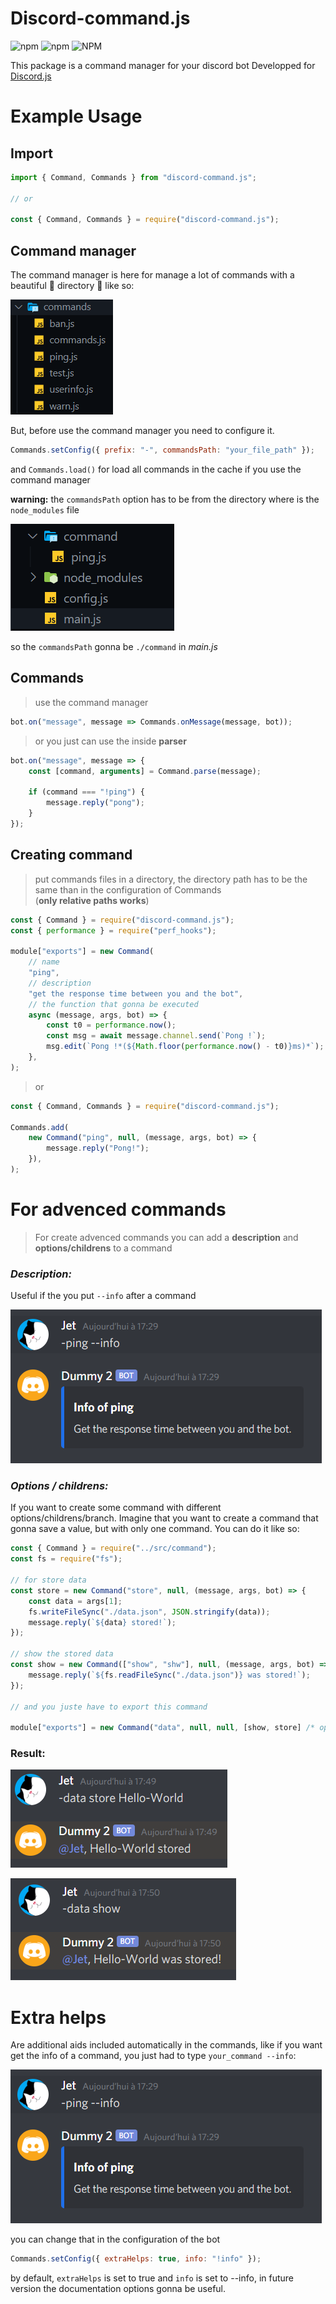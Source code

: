 # Discord-command.js

<p>
<img alt="npm" src="https://img.shields.io/npm/v/discord-command.js">
<img alt="npm" src="https://img.shields.io/npm/dw/discord-command.js">
<img alt="NPM" src="https://img.shields.io/npm/l/discord-command.js">
</p>

This package is a command manager for your discord bot
Developped for [Discord.js](https://discord.js.org/)

# Example Usage

## Import

```javascript
import { Command, Commands } from "discord-command.js";

// or

const { Command, Commands } = require("discord-command.js");
```

## Command manager

The command manager is here for manage a lot of commands with a beautiful 💖 directory 💖 like so:

![directory](images/commands.png)

But, before use the command manager you need to configure it.

```javascript
Commands.setConfig({ prefix: "-", commandsPath: "your_file_path" });
```

and `Commands.load()` for load all commands in the cache if you use the command manager

**warning:** the `commandsPath` option has to be from the directory where is the `node_modules` file

![img](images/directory.png)

so the `commandsPath` gonna be `./command` in _main.js_

## Commands

> use the command manager

```javascript
bot.on("message", message => Commands.onMessage(message, bot));
```

> or you just can use the inside **parser**

```javascript
bot.on("message", message => {
	const [command, arguments] = Command.parse(message);

	if (command === "!ping") {
		message.reply("pong");
	}
});
```

## Creating command

> put commands files in a directory,
> the directory path has to be the same than in the configuration of Commands <br/>
> (**only relative paths works**)

```javascript
const { Command } = require("discord-command.js");
const { performance } = require("perf_hooks");

module["exports"] = new Command(
	// name
	"ping",
	// description
	"get the response time between you and the bot",
	// the function that gonna be executed
	async (message, args, bot) => {
		const t0 = performance.now();
		const msg = await message.channel.send(`Pong !`);
		msg.edit(`Pong !*(${Math.floor(performance.now() - t0)}ms)*`);
	},
);
```

> or

```javascript
const { Command, Commands } = require("discord-command.js");

Commands.add(
	new Command("ping", null, (message, args, bot) => {
		message.reply("Pong!");
	}),
);
```

# For advenced commands

> For create advenced commands you can add a **description** and **options/childrens** to a command

### **_Description:_**

Useful if the you put `--info` after a command

![example](images/infoCommand.png)

### **_Options / childrens:_**

If you want to create some command with different options/childrens/branch.
Imagine that you want to create a command that gonna save a value, but with only one command.
You can do it like so:

```javascript
const { Command } = require("../src/command");
const fs = require("fs");

// for store data
const store = new Command("store", null, (message, args, bot) => {
	const data = args[1];
	fs.writeFileSync("./data.json", JSON.stringify(data));
	message.reply(`${data} stored!`);
});

// show the stored data
const show = new Command(["show", "shw"], null, (message, args, bot) => {
	message.reply(`${fs.readFileSync("./data.json")} was stored!`);
});

// and you juste have to export this command

module["exports"] = new Command("data", null, null, [show, store] /* options */);
```

### Result:

![datastore](images/datastore.png)

![datashow](images/datashow.png)

# Extra helps

Are additional aids included automatically in the commands, like if you want get the info of a command, you just had to type `your_command --info`:

![infoCommand](images/infoCommand.png)

you can change that in the configuration of the bot

```javascript
Commands.setConfig({ extraHelps: true, info: "!info" });
```

by default, `extraHelps` is set to true and `info` is set to --info, in future version the documentation options gonna be useful.
